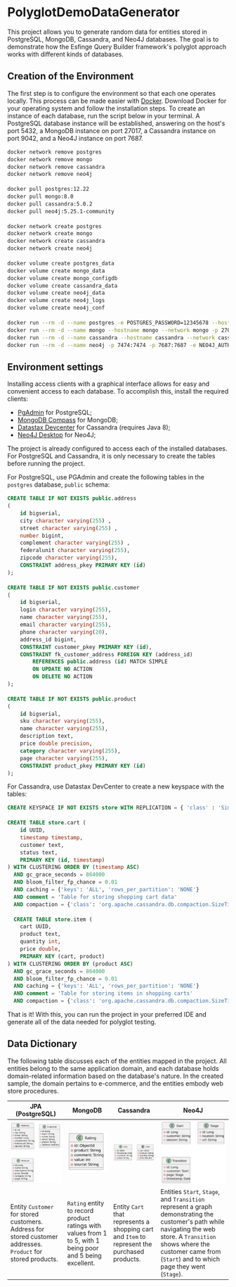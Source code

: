 # PolyglotDemoDataGenerator

This project allows you to generate random data for entities stored in PostgreSQL, MongoDB, Cassandra, and Neo4J databases. The goal is to demonstrate how the Esfinge Query Builder framework's polyglot approach works with different kinds of databases.

## Creation of the Environment
The first step is to configure the environment so that each one operates locally. This process can be made easier with [Docker](https://www.docker.com/). Download Docker for your operating system and follow the installation steps. To create an instance of each database, run the script below in your terminal. A PostgreSQL database instance will be established, answering on the host's port 5432, a MongoDB instance on port 27017, a Cassandra instance on port 9042, and a Neo4J instance on port 7687.

```` bash
docker network remove postgres
docker network remove mongo
docker network remove cassandra
docker network remove neo4j

docker pull postgres:12.22
docker pull mongo:8.0
docker pull cassandra:5.0.2
docker pull neo4j:5.25.1-community

docker network create postgres
docker network create mongo
docker network create cassandra
docker network create neo4j

docker volume create postgres_data
docker volume create mongo_data
docker volume create mongo_configdb
docker volume create cassandra_data
docker volume create neo4j_data
docker volume create neo4j_logs
docker volume create neo4j_conf

docker run --rm -d --name postgres -e POSTGRES_PASSWORD=12345678 --hostname postgres --network postgres -p 5432:5432 -v postgres_data:/var/lib/postgresql/data postgres:12.22 -c max_connections=500
docker run --rm -d --name mongo --hostname mongo --network mongo -p 27017:27017 -e MONGO_INITDB_ROOT_USERNAME=mongo -e MONGO_INITDB_ROOT_PASSWORD=12345678 -v mongo_data:/data/db -v mongo_configdb:/data/configdb mongo:8.0
docker run --rm -d --name cassandra --hostname cassandra --network cassandra -p 9042:9042 -v cassandra_data:/var/lib/cassandra cassandra:5.0.2
docker run --rm -d --name neo4j -p 7474:7474 -p 7687:7687 -e NEO4J_AUTH=none --hostname neo4j --network neo4j -v neo4j_data:/data -v neo4j_logs:/logs -v neo4j_conf:/conf neo4j:5.25.1-community
````

## Environment settings
Installing access clients with a graphical interface allows for easy and convenient access to each database. To accomplish this, install the required clients:

- [PgAdmin](https://www.pgadmin.org/download/) for PostgreSQL;
- [MongoDB Compass](https://www.mongodb.com/products/tools/compass) for MongoDB;
- [Datastax Devcenter](https://downloads.datastax.com/#devcenter) for Cassandra (requires Java 8);
- [Neo4J Desktop](https://neo4j.com/download/?utm_source=GSearch&utm_medium=PaidSearch&utm_campaign=Evergreen&utm_content=AMS-Search-SEMBrand-Evergreen-None-SEM-SEM-NonABM&utm_term=download%20neo4j&utm_adgroup=download&gad_source=1&gclid=CjwKCAiA6t-6BhA3EiwAltRFGA6qhfwfYwQJ_jjS57Sfbp7j8lSEkznRH3v5xaCFak8jTF8-XyzRsxoCKT4QAvD_BwE) for Neo4J;

The project is already configured to access each of the installed databases. For PostgreSQL and Cassandra, it is only necessary to create the tables before running the project.

For PostgreSQL, use PGAdmin and create the following tables in the `postgres` database, `public` schema:

```` SQL
CREATE TABLE IF NOT EXISTS public.address
(
    id bigserial,
    city character varying(255) ,
    street character varying(255) ,
    number bigint,
    complement character varying(255) ,
    federalunit character varying(255),
    zipcode character varying(255),
    CONSTRAINT address_pkey PRIMARY KEY (id)
);

CREATE TABLE IF NOT EXISTS public.customer
(
    id bigserial,
    login character varying(255),
    name character varying(255),
    email character varying(255),
    phone character varying(20),
    address_id bigint,
    CONSTRAINT customer_pkey PRIMARY KEY (id),
    CONSTRAINT fk_customer_address FOREIGN KEY (address_id)
        REFERENCES public.address (id) MATCH SIMPLE
        ON UPDATE NO ACTION
        ON DELETE NO ACTION
);

CREATE TABLE IF NOT EXISTS public.product
(
    id bigserial,
    sku character varying(255),
    name character varying(255),
    description text,
    price double precision,
    category character varying(255),
    page character varying(255),
    CONSTRAINT product_pkey PRIMARY KEY (id)
);
````

For Cassandra, use Datastax DevCenter to create a new keyspace with the tables:

```` SQL
CREATE KEYSPACE IF NOT EXISTS store WITH REPLICATION = { 'class' : 'SimpleStrategy', 'replication_factor' : '1' };

CREATE TABLE store.cart (
    id UUID,
    timestamp timestamp,
    customer text,
    status text,
    PRIMARY KEY (id, timestamp)
) WITH CLUSTERING ORDER BY (timestamp ASC)
  AND gc_grace_seconds = 864000
  AND bloom_filter_fp_chance = 0.01
  AND caching = {'keys': 'ALL', 'rows_per_partition': 'NONE'}
  AND comment = 'Table for storing shopping cart data'
  AND compaction = {'class': 'org.apache.cassandra.db.compaction.SizeTieredCompactionStrategy'};
  
  CREATE TABLE store.item (
    cart UUID,
    product text,
    quantity int,
    price double,
    PRIMARY KEY (cart, product)
) WITH CLUSTERING ORDER BY (product ASC)
  AND gc_grace_seconds = 864000
  AND bloom_filter_fp_chance = 0.01
  AND caching = {'keys': 'ALL', 'rows_per_partition': 'NONE'}
  AND comment = 'Table for storing items in shopping carts'
  AND compaction = {'class': 'org.apache.cassandra.db.compaction.SizeTieredCompactionStrategy'};
````
That is it! With this, you can run the project in your preferred IDE and generate all of the data needed for polyglot testing.

## Data Dictionary

The following table discusses each of the entities mapped in the project. All entities belong to the same application domain, and each database holds domain-related information based on the database's nature. In the created sample, the domain pertains to e-commerce, and the entities embody web store procedures.

| JPA (PostgreSQL) |     MongoDB      |    Cassandra     |       Neo4J      |
|------------------|------------------|------------------|------------------|
| ![JPA](docs/jpa.svg) | ![MongoDB](docs/mongodb.svg) | ![Cassandra](docs/cassandra.svg) | ![Neo4J](docs/neo4j.svg)|
Entity `Customer` for stored customers. Address for stored customer addresses. `Product` for stored products.| `Rating` entity to record product ratings with values from 1 to 5, with 1 being poor and 5 being excellent. | Entity `Cart` that represents a shopping cart and `Item` to represent the purchased products. | Entities `Start`, `Stage`, and `Transition` represent a graph demonstrating the customer's path while navigating the web store. A `Transition` shows where the customer came from (`Start`) and to which page they went (`Stage`). |
